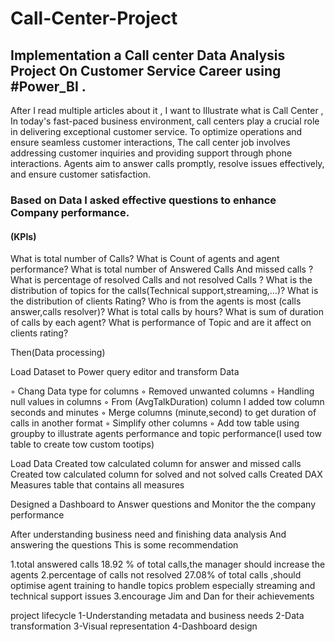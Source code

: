 # Call-Center-Project
## Implementation a Call center Data Analysis Project On Customer Service Career using #Power_BI .


After I read multiple articles about it , I want to Illustrate what is Call Center ,
In today's fast-paced business environment, call centers play a crucial role in delivering exceptional customer service. To optimize operations and ensure seamless customer interactions,
The call center job involves addressing customer inquiries and providing support through phone interactions. Agents aim to answer calls promptly, resolve issues effectively, and ensure customer satisfaction.

### Based on Data I asked effective questions to enhance Company performance.


#### (KPIs)
What is  total number of Calls?
What is Count of agents and agent performance?
What is  total number of  Answered Calls And missed calls ?
What is  percentage of resolved Calls and not resolved Calls ?
What is the distribution of topics for the calls(Technical support,streaming,…)?
What is the distribution of clients Rating?
Who is from the agents  is most (calls answer,calls resolver)?
What is total calls  by hours?
What is sum of duration of calls by  each agent?
What is performance of Topic and are it affect on clients rating?

Then(Data processing)

Load Dataset to Power query editor and transform Data

 ◦ Chang Data type for columns
 ◦ Removed unwanted columns 
 ◦ Handling null values in columns 
 ◦ From (AvgTalkDuration) column I added tow column seconds and minutes 
 ◦ Merge columns (minute,second) to get duration of calls in another format
 ◦ Simplify other columns
 ◦ Add tow table using groupby to illustrate agents performance and topic performance(I used tow table to create tow custom tootips)

Load Data
Created tow calculated column for answer and missed calls 
Created tow calculated column for solved and not solved calls
Created DAX Measures table that contains all measures
 
Designed a Dashboard to Answer questions and Monitor the the company performance 

After understanding business need and finishing data analysis 
And answering  the questions 
This is some recommendation 

1.total answered calls 18.92 % of total calls,the manager should increase the agents 
2.percentage of calls not resolved 27.08% of total calls ,should optimise agent training to handle topics problem  especially streaming and technical support issues 
3.encourage Jim and Dan for their achievements 

 project lifecycle 
1-Understanding metadata and business needs 
2-Data transformation 
3-Visual representation 
4-Dashboard design
